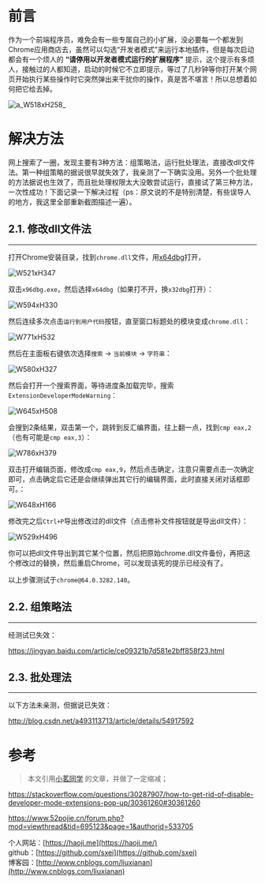 # 前言


作为一个前端程序员，难免会有一些专属自己的小扩展，没必要每一个都发到Chrome应用商店去，虽然可以勾选“开发者模式”来运行本地插件，但是每次启动都会有一个烦人的 **“请停用以开发者模式运行的扩展程序”** 提示，这个提示有多烦人，接触过的人都知道，启动的时候它不立即提示，等过了几秒钟等你打开某个网页开始执行某些操作时它突然弹出来干扰你的操作，真是苦不堪言！所以总想着如何把它给去掉。

![a_W518xH258_](http://image.haoji.me/201803/20180312_142912_913_8332.png)

# 解决方法


网上搜索了一圈，发现主要有3种方法：组策略法，运行批处理法，直接改dll文件法。第一种组策略的据说很早就失效了，我亲测了一下确实没用。另外一个批处理的方法据说也生效了，而且批处理权限太大没敢尝试运行，直接试了第三种方法，一次性成功！下面记录一下解决过程（ps：原文说的不是特别清楚，有些误导人的地方，我这里全部重新截图描述一遍）。

## 2.1. 修改dll文件法
-------------

打开Chrome安装目录，找到`chrome.dll`文件，用[x64dbg](http://www.jb51.net/softs/467705.html)打开，

![W521xH347](http://res.haoji.me/blog/images/transparent.gif)

双击`x96dbg.exe`，然后选择`x64dbg`（如果打不开，换`x32dbg`打开）：

![W594xH330](http://res.haoji.me/blog/images/transparent.gif)

然后连续多次点击`运行到用户代码`按钮，直至窗口标题处的模块变成`chrome.dll`：

![W771xH532](http://res.haoji.me/blog/images/transparent.gif)

然后在主面板右键依次选择`搜索` -\> `当前模块` -\> `字符串`：

![W580xH327](http://res.haoji.me/blog/images/transparent.gif)

然后会打开一个搜索界面，等待进度条加载完毕，搜索`ExtensionDeveloperModeWarning`：

![W645xH508](http://res.haoji.me/blog/images/transparent.gif)

会搜到2条结果，双击第一个，跳转到反汇编界面，往上翻一点，找到`cmp eax,2`（也有可能是`cmp eax,3`）：

![W786xH379](http://res.haoji.me/blog/images/transparent.gif)

双击打开编辑页面，修改成`cmp eax,9`，然后点击确定，注意只需要点击一次确定即可，点击确定后它还是会继续弹出其它行的编辑界面，此时直接关闭对话框即可。：

![W648xH166](http://res.haoji.me/blog/images/transparent.gif)

修改完之后`Ctrl+P`导出修改过的dll文件（点击修补文件按钮就是导出dll文件）：

![W529xH496](http://res.haoji.me/blog/images/transparent.gif)

你可以把dll文件导出到其它某个位置，然后把原始chrome.dll文件备份，再把这个修改过的替换，然后重启Chrome，可以发现该死的提示已经没有了。

以上步骤测试于`chrome@64.0.3282.140`。

## 2.2. 组策略法
---------

经测试已失效：

https://jingyan.baidu.com/article/ce09321b7d581e2bff858f23.html

## 2.3. 批处理法
---------

以下方法未亲测，但据说已失效：

http://blog.csdn.net/a493113713/article/details/54917592

参考
==

>本文引用[小茗同学](https://haoji.me/) 的文章，并做了一定缩减；

https://stackoverflow.com/questions/30287907/how-to-get-rid-of-disable-developer-mode-extensions-pop-up/30361260#30361260

https://www.52pojie.cn/forum.php?mod=viewthread&tid=695123&page=1&authorid=533705

个人网站：[https://haoji.me](https://haoji.me/)  
github：[https://github.com/sxei](https://github.com/sxei)  
博客园：[http://www.cnblogs.com/liuxianan](http://www.cnblogs.com/liuxianan)  
